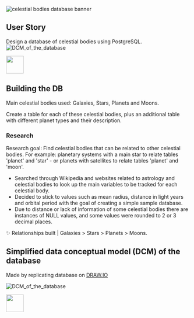 ![celestial bodies database banner](https://github.com/z-bj/galaxy_psql_DB/blob/master/galaxy_DB.png)



## User Story 
Design a database of celestial bodies using PostgreSQL.
![DCM_of_the_database](https://github.com/z-bj/galaxy_psql_DB/blob/master/Simplified_DCM_of_DB.svg)

<img src="https://github.com/z-bj/galaxy_psql_DB/blob/master/postgresql.svg" width="48">

## Building the DB

Main celestial bodies used: Galaxies, Stars, Planets and Moons.

Create a table for each of these celestial bodies, plus an additional table with different planet types and their description.

### Research

Research goal: Find celestial bodies that can be related to other celestial bodies.
For example: planetary systems with a main star to relate tables 'planet' and 'star' - or planets with satellites to relate tables 'planet' and 'moon'.

- Searched through Wikipedia and websites related to astrology and celestial bodies to look up the main variables to be tracked for each celestial body.
- Decided to stick to values such as mean radius, distance in light years and orbital period with the goal of creating a simple sample database.
- Due to distance or lack of information of some celestial bodies there are instances of NULL values, and some values were rounded to 2 or 3 decimal places.

✨ Relationships built | Galaxies > Stars > Planets > Moons.

## Simplified data conceptual model (DCM) of the database
Made by replicating database on [DRAW.IO](https://app.diagrams.net/)

![DCM_of_the_database](https://github.com/z-bj/galaxy_psql_DB/blob/master/Simplified_DCM_of_DB.svg)


<img src="https://github.com/z-bj/galaxy_psql_DB/blob/master/moonparrot.gif" width="48">


